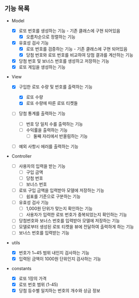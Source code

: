 ## 기능 목록

- Model

  - [x] 로또 번호를 생성하는 기능 - 기존 클래스에 구현 되어있음
    - [x] 오름차순으로 정렬하는 기능
  - [x] 유효성 검사 기능
    - [x] 로또 번호를 검증하는 기능 - 기존 클래스에 구현 되어있음
    - [x] 당첨 번호와 로또 번호를 비교하여 당첨 결과를 계산하는 기능
  - [x] 당첨 번호 및 보너스 번호를 생성하고 저장하는 기능
  - [x] 로또 게임을 생성하는 기능

- View

  - [x] 구입한 로또 수량 및 번호를 출력하는 기능

    - [x] 로또 수량
    - [x] 로또 수량에 따른 로또 티켓들

  - [ ] 당첨 통계를 출력하는 기능
    - [ ] 번호 당 일치 수를 출력하는 기능
    - [ ] 수익률을 출력하는 기능
      - [ ] 둘째 자리에서 반올림하는 기능
  - [ ] 예외 사항시 에러를 출력하는 기능

- Controller

  - [ ] 사용자의 입력을 받는 기능
    - [ ] 구입 금액
    - [ ] 당첨 번호
    - [ ] 보너스 번호
  - [ ] 로또 구입 금액을 입력받아 모델에 저장하는 기능
    - [ ] 쉼표를 기준으로 구분하는 기능
  - [ ] 유효성 검사 기능
    - [ ] 1,000원 단위가 맞는지 확인하는 기능
    - [ ] 사용자가 입력한 로또 번호가 중복되었는지 확인하는 기능
  - [ ] 당첨번호와 보너스 번호를 입력받아 모델에 저장하는 기능
  - [ ] 모델로부터 생성된 로또 티켓을 뷰에 전달하여 출력하게 하는 기능
  - [ ] 보너스 번호를 입력받는 기능

- utils

  - [x] 번호가 1~45 범위 내인지 검사하는 기능
  - [x] 입력된 금액이 1000원 단위인지 검사하는 기능

- constants

  - [x] 로또 1장의 가격
  - [x] 로또 번호 범위 (1-45)
  - [x] 당첨 등수별 일치하는 번호의 개수와 상금 정보
